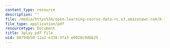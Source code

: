 ```yaml
---
content_type: resource
description: ''
file: /media/https%3A/open-learning-course-data-rc.s3.amazonaws.com/8-13-14-experimental-physics-i-ii-junior-lab-fall-2016-spring-2017/80794b5012a2e3383fa3e0028c9dbb25_OWoeymcWpPw.pdf
file_type: application/pdf
resourcetype: Document
title: 3play pdf file
uid: 80794b50-12a2-e338-3fa3-e0028c9dbb25
---
```

